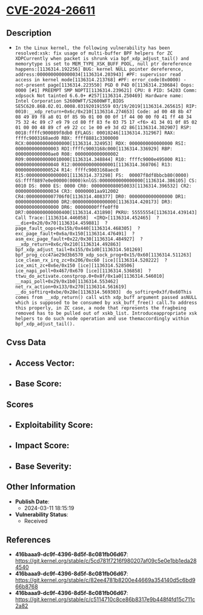 
# [CVE-2024-26611](https://cve.mitre.org/cgi-bin/cvename.cgi?name=CVE-2024-26611)

## Description

- `In the Linux kernel, the following vulnerability has been resolved:xsk: fix usage of multi-buffer BPF helpers for ZC XDPCurrently when packet is shrunk via bpf_xdp_adjust_tail() and memorytype is set to MEM_TYPE_XSK_BUFF_POOL, null ptr dereference happens:[1136314.192256] BUG: kernel NULL pointer dereference, address:0000000000000034[1136314.203943] #PF: supervisor read access in kernel mode[1136314.213768] #PF: error_code(0x0000) - not-present page[1136314.223550] PGD 0 P4D 0[1136314.230684] Oops: 0000 [#1] PREEMPT SMP NOPTI[1136314.239621] CPU: 8 PID: 54203 Comm: xdpsock Not tainted 6.6.0+ #257[1136314.250469] Hardware name: Intel Corporation S2600WFT/S2600WFT,BIOS SE5C620.86B.02.01.0008.031920191559 03/19/2019[1136314.265615] RIP: 0010:__xdp_return+0x6c/0x210[1136314.274653] Code: ad 00 48 8b 47 08 49 89 f8 a8 01 0f 85 9b 01 00 00 0f 1f 44 00 00 f0 41 ff 48 34 75 32 4c 89 c7 e9 79 cd 80 ff 83 fe 03 75 17 <f6> 41 34 01 0f 85 02 01 00 00 48 89 cf e9 22 cc 1e 00 e9 3d d2 86[1136314.302907] RSP: 0018:ffffc900089f8db0 EFLAGS: 00010246[1136314.312967] RAX: ffffc9003168aed0 RBX: ffff8881c3300000 RCX:0000000000000000[1136314.324953] RDX: 0000000000000000 RSI: 0000000000000003 RDI:ffffc9003168c000[1136314.336929] RBP: 0000000000000ae0 R08: 0000000000000002 R09:0000000000010000[1136314.348844] R10: ffffc9000e495000 R11: 0000000000000040 R12:0000000000000001[1136314.360706] R13: 0000000000000524 R14: ffffc9003168aec0 R15:0000000000000001[1136314.373298] FS:  00007f8df8bbcb80(0000) GS:ffff8897e0e00000(0000)knlGS:0000000000000000[1136314.386105] CS:  0010 DS: 0000 ES: 0000 CR0: 0000000080050033[1136314.396532] CR2: 0000000000000034 CR3: 00000001aa912002 CR4:00000000007706f0[1136314.408377] DR0: 0000000000000000 DR1: 0000000000000000 DR2:0000000000000000[1136314.420173] DR3: 0000000000000000 DR6: 00000000fffe0ff0 DR7:0000000000000400[1136314.431890] PKRU: 55555554[1136314.439143] Call Trace:[1136314.446058]  <IRQ>[1136314.452465]  ? __die+0x20/0x70[1136314.459881]  ? page_fault_oops+0x15b/0x440[1136314.468305]  ? exc_page_fault+0x6a/0x150[1136314.476491]  ? asm_exc_page_fault+0x22/0x30[1136314.484927]  ? __xdp_return+0x6c/0x210[1136314.492863]  bpf_xdp_adjust_tail+0x155/0x1d0[1136314.501269]  bpf_prog_ccc47ae29d3b6570_xdp_sock_prog+0x15/0x60[1136314.511263]  ice_clean_rx_irq_zc+0x206/0xc60 [ice][1136314.520222]  ? ice_xmit_zc+0x6e/0x150 [ice][1136314.528506]  ice_napi_poll+0x467/0x670 [ice][1136314.536858]  ? ttwu_do_activate.constprop.0+0x8f/0x1a0[1136314.546010]  __napi_poll+0x29/0x1b0[1136314.553462]  net_rx_action+0x133/0x270[1136314.561619]  __do_softirq+0xbe/0x28e[1136314.569303]  do_softirq+0x3f/0x60This comes from __xdp_return() call with xdp_buff argument passed asNULL which is supposed to be consumed by xsk_buff_free() call.To address this properly, in ZC case, a node that represents the fragbeing removed has to be pulled out of xskb_list. Introduceappropriate xsk helpers to do such node operation and use themaccordingly within bpf_xdp_adjust_tail().`

## Cvss Data

- **Access Vector**:
  - 
- **Base Score**:
  - 

## Scores

- **Exploitability Score**:
  - 
- **Impact Score**:
  - 
- **Base Severity**:
  - 

## Other Information

- **Publish Date**:
  - 2024-03-11 18:15:19
- **Vulnerability Status**:
  - Received

## References

- **416baaa9-dc9f-4396-8d5f-8c081fb06d67**: https://git.kernel.org/stable/c/5cd781f7216f980207af09c5e0e1bb1eda284540
- **416baaa9-dc9f-4396-8d5f-8c081fb06d67**: https://git.kernel.org/stable/c/82ee4781b8200e44669a354140d5c6bd966b8768
- **416baaa9-dc9f-4396-8d5f-8c081fb06d67**: https://git.kernel.org/stable/c/c5114710c8ce86b8317e9b448f4fd15c711c2a82

